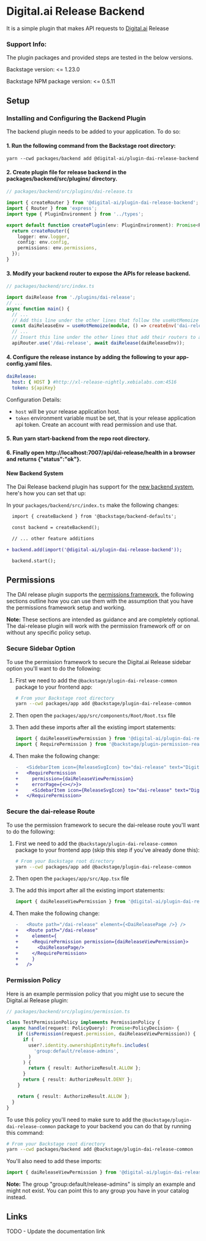 # Digital.ai Release Backend

It is a simple plugin that makes API requests to [Digital.ai](https://digital.ai/products/release/) Release

### Support Info:

The plugin packages and provided steps are tested in the below versions.

Backstage version: <= 1.23.0

Backstage NPM package version: <= 0.5.11

## Setup

### Installing and Configuring the Backend Plugin

The backend plugin needs to be added to your application. To do so:

#### 1. Run the following command from the Backstage root directory:

```shell
yarn --cwd packages/backend add @digital-ai/plugin-dai-release-backend
```

#### 2. Create plugin file for release backend in the packages/backend/src/plugins/ directory.

```ts
// packages/backend/src/plugins/dai-release.ts

import { createRouter } from '@digital-ai/plugin-dai-release-backend';
import { Router } from 'express';
import type { PluginEnvironment } from '../types';

export default function createPlugin(env: PluginEnvironment): Promise<Router> {
  return createRouter({
    logger: env.logger,
    config: env.config,
    permissions: env.permissions,
  });
}
```

#### 3. Modify your backend router to expose the APIs for release backend.

```ts
// packages/backend/src/index.ts

import daiRelease from './plugins/dai-release';
// ...
async function main() {
  // ...
  // Add this line under the other lines that follow the useHotMemoize pattern
  const daiReleaseEnv = useHotMemoize(module, () => createEnv('dai-release'));
  // ...
  // Insert this line under the other lines that add their routers to apiRouter in the same way
  apiRouter.use('/dai-release', await daiRelease(daiReleaseEnv));
```

#### 4. Configure the release instance by adding the following to your app-config.yaml files.

```yaml
daiRelease:
  host: { HOST } #http://xl-release-nightly.xebialabs.com:4516
  token: ${apiKey}
```

Configuration Details:

- `host` will be your release application host.
- `token` environment variable must be set, that is your release application api token. Create an account with read permission and use that.

#### 5. Run yarn start-backend from the repo root directory.

#### 6. Finally open http://localhost:7007/api/dai-release/health in a browser and returns {"status":"ok"}.

#### New Backend System

The Dai Release backend plugin has support for the [new backend system](https://backstage.io/docs/backend-system/), here's how you can set that up:

In your `packages/backend/src/index.ts` make the following changes:

```diff
  import { createBackend } from '@backstage/backend-defaults';

  const backend = createBackend();

  // ... other feature additions

+ backend.add(import('@digital-ai/plugin-dai-release-backend'));

  backend.start();
```

## Permissions

The DAI release plugin supports the [permissions framework](https://backstage.io/docs/permissions/overview), the following sections outline how you can use them with the assumption that you have the permissions framework setup and working.

**Note:** These sections are intended as guidance and are completely optional. The dai-release plugin will work with the permission framework off or on without any specific policy setup.

### Secure Sidebar Option

To use the permission framework to secure the Digital.ai Release sidebar option you'll want to do the following:

1. First we need to add the `@backstage/plugin-dai-release-common` package to your frontend app:

   ```sh
   # From your Backstage root directory
   yarn --cwd packages/app add @backstage/plugin-dai-release-common
   ```

2. Then open the `packages/app/src/components/Root/Root.tsx` file
3. Then add these imports after all the existing import statements:

   ```ts
   import { daiReleaseViewPermission } from '@digital-ai/plugin-dai-release-common';
   import { RequirePermission } from '@backstage/plugin-permission-react';
   ```

4. Then make the following change:

   ```diff
   -   <SidebarItem icon={ReleaseSvgIcon} to="dai-release" text="Digital.ai Release" />
   +   <RequirePermission
   +     permission={daiReleaseViewPermission}
   +     errorPage={<></>}>
   +     <SidebarItem icon={ReleaseSvgIcon} to="dai-release" text="Digital.ai Release" />
   +   </RequirePermission>
   ```

### Secure the dai-release Route

To use the permission framework to secure the dai-release route you'll want to do the following:

1. First we need to add the `@backstage/plugin-dai-release-common` package to your frontend app (skip this step if you've already done this):

   ```sh
   # From your Backstage root directory
   yarn --cwd packages/app add @backstage/plugin-dai-release-common
   ```

2. Then open the `packages/app/src/App.tsx` file
3. The add this import after all the existing import statements:

   ```ts
   import { daiReleaseViewPermission } from '@digital-ai/plugin-dai-release-common';
   ```

4. Then make the following change:

   ```diff
   -   <Route path="/dai-release" element={<DaiReleasePage />} />
   +   <Route path="/dai-release"
   +     element={
   +     <RequirePermission permission={daiReleaseViewPermission}>
   +       <DaiReleasePage/>
   +     </RequirePermission>
   +     }
   +   />
   ```

### Permission Policy

Here is an example permission policy that you might use to secure the Digital.ai Release plugin:

```ts
// packages/backend/src/plugins/permission.ts

class TestPermissionPolicy implements PermissionPolicy {
  async handle(request: PolicyQuery): Promise<PolicyDecision> {
    if (isPermission(request.permission, daiReleaseViewPermission)) {
      if (
        user?.identity.ownershipEntityRefs.includes(
          'group:default/release-admins',
        )
      ) {
        return { result: AuthorizeResult.ALLOW };
      }
      return { result: AuthorizeResult.DENY };
    }

    return { result: AuthorizeResult.ALLOW };
  }
}
```

To use this policy you'll need to make sure to add the `@backstage/plugin-dai-release-common` package to your backend you can do that by running this command:

```sh
# From your Backstage root directory
yarn --cwd packages/backend add @backstage/plugin-dai-release-common
```

You'll also need to add these imports:

```ts
import { daiReleaseViewPermission } from '@digital-ai/plugin-dai-release-common';
```

**Note:** The group "group:default/release-admins" is simply an example and might not exist. You can point this to any group you have in your catalog instead.

## Links

TODO - Update the documentation link
